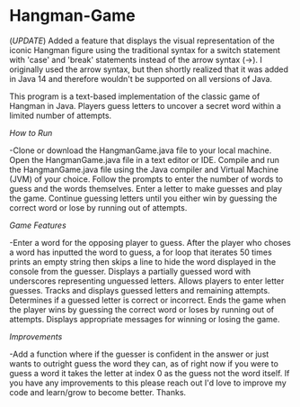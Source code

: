# Hangman-Game

(*UPDATE*)
Added a feature that displays the visual representation of the iconic Hangman figure using the traditional syntax for a switch statement with 'case' and 'break' statements instead of the arrow syntax (->). I originally used the arrow syntax, but then shortly realized that it was added in Java 14 and therefore wouldn't be supported on all versions of Java.

This program is a text-based implementation of the classic game of Hangman in Java. Players guess letters to uncover a secret word within a limited number of attempts.

*How to Run*

-Clone or download the HangmanGame.java file to your local machine.
Open the HangmanGame.java file in a text editor or IDE.
Compile and run the HangmanGame.java file using the Java compiler and Virtual Machine (JVM) of your choice.
Follow the prompts to enter the number of words to guess and the words themselves.
Enter a letter to make guesses and play the game.
Continue guessing letters until you either win by guessing the correct word or lose by running out of attempts.

*Game Features*

-Enter a word for the opposing player to guess.
After the player who choses a word has inputted the word to guess, a for loop that iterates 50 times prints 
an empty string then skips a line to hide the word displayed in the console from the guesser.
Displays a partially guessed word with underscores representing unguessed letters.
Allows players to enter letter guesses.
Tracks and displays guessed letters and remaining attempts.
Determines if a guessed letter is correct or incorrect.
Ends the game when the player wins by guessing the correct word or loses by running out of attempts.
Displays appropriate messages for winning or losing the game.

*Improvements* 

-Add a function where if the guesser is confident in the answer or just wants to outright guess the word they can, as of right now if you were to guess a word it takes the letter at index 0 as the guess not the word itself.
If you have any improvements to this please reach out I'd love to improve my code and learn/grow to become better. Thanks.
